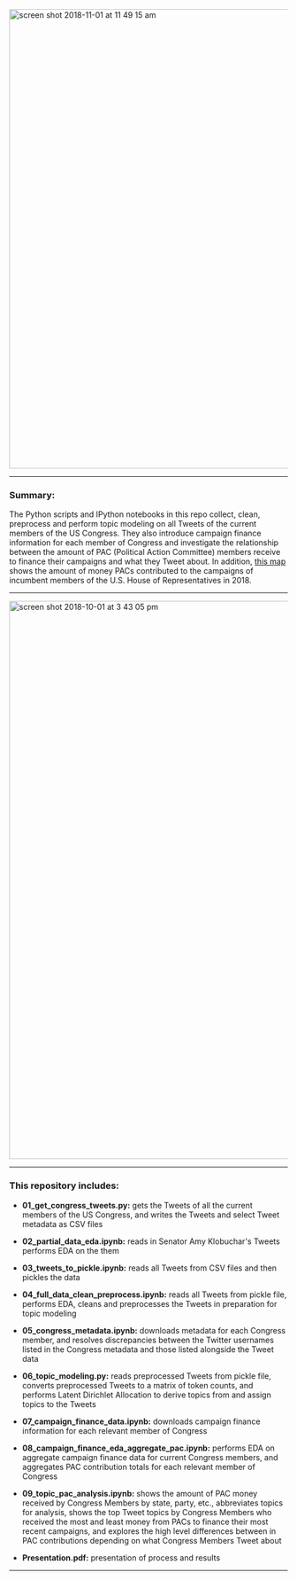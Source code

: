 <img width="829" alt="screen shot 2018-11-01 at 11 49 15 am" src="https://user-images.githubusercontent.com/25728710/47862763-44ac2780-ddcc-11e8-8805-e6f514f08069.png">

---

### Summary:

The Python scripts and IPython notebooks in this repo collect, clean, preprocess and perform topic modeling on all Tweets of the current members of the US Congress. They also introduce campaign finance information for each member of Congress and investigate the relationship between the amount of PAC (Political Action Committee) members receive to finance their campaigns and what they Tweet about. In addition, [this map](https://datawrapper.dwcdn.net/h4cuM/4/) shows the amount of money PACs contributed to the campaigns of incumbent members of the U.S. House of Representatives in 2018.

---

<img width="1007" alt="screen shot 2018-10-01 at 3 43 05 pm" src="https://user-images.githubusercontent.com/25728710/46312190-59f62200-c592-11e8-9aaf-c65d65c72646.png">

---

### This repository includes:

* __01_get_congress_tweets.py:__ gets the Tweets of all the current members of the US Congress, and writes the Tweets and select Tweet metadata as CSV files

* __02_partial_data_eda.ipynb:__ reads in Senator Amy Klobuchar's Tweets performs EDA on the them

* __03_tweets_to_pickle.ipynb:__ reads all Tweets from CSV files and then pickles the data

* __04_full_data_clean_preprocess.ipynb:__ reads all Tweets from pickle file, performs EDA, cleans and preprocesses the Tweets in preparation for topic modeling

* __05_congress_metadata.ipynb:__ downloads metadata for each Congress member, and resolves discrepancies between the Twitter usernames listed in the Congress metadata and those listed alongside the Tweet data

* __06_topic_modeling.py:__ reads preprocessed Tweets from pickle file, converts preprocessed Tweets to a matrix of token counts, and performs Latent Dirichlet Allocation to derive topics from and assign topics to the Tweets

* __07_campaign_finance_data.ipynb:__ downloads campaign finance information for each relevant member of Congress

* __08_campaign_finance_eda_aggregate_pac.ipynb:__ performs EDA on aggregate campaign finance data for current Congress members, and aggregates PAC contribution totals for each relevant member of Congress

* __09_topic_pac_analysis.ipynb:__ shows the amount of PAC money received by Congress Members by state, party, etc., abbreviates topics for analysis, shows the top Tweet topics by Congress Members who received the most and least money from PACs to finance their most recent campaigns, and explores the high level differences between in PAC contributions depending on what Congress Members Tweet about

* __Presentation.pdf:__ presentation of process and results

---
